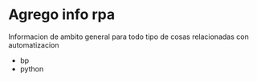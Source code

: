 <h1>Agrego info rpa </h1>
<p> Informacion de ambito general para todo tipo de cosas relacionadas con automatizacion </p>
<ul>
<li>bp</li>
<li>python</li>
</ul>
